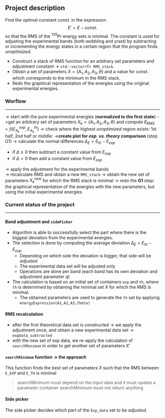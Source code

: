 ## Project description
Find the optimal constant $const.$ in the expression $$E'=E-const.$$ so that the RMS of the $^{135}$Pr energy sets is minimal.
The constant is used for adjusting the experimental bands (both wobbling and yrast) by subtracting or incrementing the energy states in a certain region that the program finds *unoptimized*.
 
 * Construct a stack of RMS function for an arbitrary set parameters and adjustment constant -> `std::vector<T> RMS_stack`. 
 * Obtain a set of parameters $X=\{A_1,A_2,A_3,\theta\}$ and a value for $const.$ which corresponds to the minimum in the RMS stack.
 * Redo the graphical representation of the energies using the original experimental energies.

### Worflow
-----
-> start with the pure experimental energies (**normalized to the first state**)
->get an arbitrary set of parameters $X_k=\{A_1,A_2,A_3,\theta\}$ and compute $E_\text{RMS}=f(E^{exp}_{X_k},E^{th}_{X_k})$ 
-> check where the highest *unoptimized* region exists: 1st half, 2nd half or middle:
->**create plot for *exp. vs. theory* comparison** (step G1)
-> calculate the normal differences $\Delta_E=E_{th}-E_{exp}$ 
* if $\Delta \geq 0$ then subtract a constant value from $E_{exp}$
* if $\Delta < 0$ then add a constant value from $E_{exp}$

-> apply the adjustment for the experimental bands  
-> recalculate RMS and obtain a new `RMS_stack`
-> obtain the new set of parameters $X_k^{new}$ for which the RMS stack is minimal
-> redo the **G1** step: the graphical representation of the energies with the new parameters, but using the initial experimental energies.

### Current status of the project 
-----
#### Band adjustment and `sidePicker`
* Algorithm is able to successfully select the part where there is the biggest deviation from the experimental energies.
* The selection is done by computing the average deviation $\Delta_E=E_{th}-E_{exp}$.
	* Depending on which side the deviation is bigger, that side will be *adjusted*
	* The experimental data set will be adjusted only
	* Operations are done per band (each band has its own deviation and adjustment parameter $q$)
* The calculation is based on an initial set of containers `exp` and `th`, where `th` is determined by obtaining the minimal set $X$ for which the RMS is minimal.
	* The obtained parameters are used to generate the `th` set by applying `energyExpression(A1,A2,A3,theta)`
#### RMS recalculation
* after the first theoretical data set is constructed -> we apply the adjustment once, and obtain a new experimental data set -> `expData_subtracted`
* with the new set of exp data, we re-apply the calculation of `searchMinimum` in order to get another set of parameters $X'$
#### `searchMinimum` function -> the approach
This function finds the best set of parameters $X$ such that the RMS between `E_EXP` and `E_TH` is minimal
> searchMinimum must depend on the input data and it must update a parameter container
> searchMinimum must not return anything
#### Side picker 
The side picker decides which part of the `Exp_data` set to be *adjusted*.

<!--stackedit_data:
eyJoaXN0b3J5IjpbMTk3Mjc4NjY4NiwtMzk4ODg4NDc0LC0xNT
gyNzczMDE5LC02NTk5MTY5MDksLTE5MTE3MjM1OTcsMTM5Mjg5
MTY5M119
-->